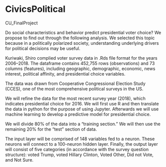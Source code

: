 # CivicsPolitical
CU_FinalProject

Do social characteristics and behavior predict presidential voter choice? We propose to find out through the following analysis. We selected this topic because in a politically polarized society, understanding underlying drivers for political decisions may be useful.

Kuriwaki, Shiro complied voter survey data in .Rds file format for the years 2006–2018. The dataframe contains 452,755 rows (observations) and 73 columns (features), including geographic, demographic, economic, news interest, 
political affinity, and presidential choice variables.

The data was drawn from Cooperative Congressional Election Study (CCES), one of the most comprehensive political surveys in the US.

We will refine the data for the most recent survey year (2018), which indicates presidential choice for 2016. We will first use R and then translate the data in python for the purpose of using Jupyter. Afterwards we will use machine learning to develop a predictive model for presidential choice. 

We will divide 80% of the data into a “training section.” We will then use the remaining 20% for the “test” section of data. 

The input layer will be comprised of 148 variables fed to a neuron. These neurons will connect to a 100-neuron hidden layer. Finally, the output layer will consist of five categories (in accordance with the survey question 
structure): voted Trump, voted Hillary Clinton, Voted Other, Did not Vote, and Not Sure. 
